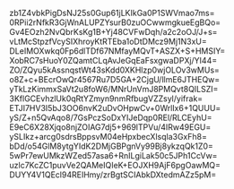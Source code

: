 zb1Z4vbkPigDsNJ25s0Gup61jLKIkGa0P1SWVmao7ms=
0RPii2rNfkR3GjWnALUPZYsurB0zuOCwwmgkueEgBQo=
Gv4EOzh2NvQbrKsKg1B+Yj48CVFwDqh/a2c2oOJ/J+s=
vLtMcStpzfVcySIXhroyKtRTEba1oDtDMcz9Mj1N3xU=
DLeIMOXwkq0Fp6dlTDf67NMfayMQvT+ASZX+S+HMSIY=
XobRC7sHuoY0ZQamtCLqAvJeGqEaFsxgwaDPXj/YI44=
ZO/ZQyu5kAssnqstWt43sKdd0XKHlzp0wjOLOv3wMUs=
o8Z+c+BEcrOwQr4567Ru7D5GA+2CjgU/llmE6JTHEQw=
yTkLzKimmxSaVt2u8foW6/MNrUnVmJ8PMQvt8QILSZI=
3KflGCEvhzlUk0qRtYZmyn9nmRfbugVZZsyl/yifrak=
ETJI7HV3I5bJ3OO6nvK2uDvOHpwCv+0WrlIx6+1QUUU=
yS/Z+n5QvAqo8/7GsPczSoDxYIJeDqp0REl/RLCEyhU=
E9eC6X28Xjqo8njZOIAG7dj5+969lTPVu/4IRw49EGU=
ySLIkz+arcg0sdrsBppsvM04eHpxbecXlsqla3GxFh8=
bDd/o54GlM8ytgYIdK2DMjGBPgnVy99Bj8ykzqQk1Z0=
5wPr7ewUMkzWZed57asa6+RnILgiLak50c5JPh1CcVw=
uzlc7KcZC1puvVe2QAMeIQIeK+EOJXH9AjF6pgOawMQ=
DUYY4V1QEcl94REIHmy/zrBgtSCIAbkDXtedmAZz5pM=
